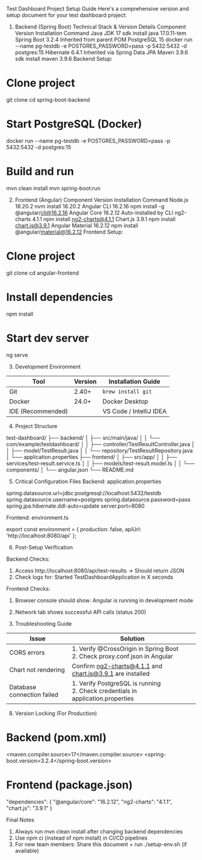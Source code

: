 Test Dashboard Project Setup Guide
Here's a comprehensive version and setup document for your test dashboard project:
1. Backend (Spring Boot)
Technical Stack & Version Details
Component	Version	Installation Command
Java JDK	17	sdk install java 17.0.11-tem
Spring Boot	3.2.4	Inherited from parent POM
PostgreSQL	15	docker run --name pg-testdb -e POSTGRES_PASSWORD=pass -p 5432:5432 -d postgres:15
Hibernate	6.4.1	Inherited via Spring Data JPA
Maven	3.9.6	sdk install maven 3.9.6
Backend Setup:

# Clone project
git clone <backend-repo-url>
cd spring-boot-backend

# Start PostgreSQL (Docker)
docker run --name pg-testdb -e POSTGRES_PASSWORD=pass -p 5432:5432 -d postgres:15

# Build and run
mvn clean install
mvn spring-boot:run

2. Frontend (Angular)
Component	Version	Installation Command
Node.js	18.20.2	nvm install 18.20.2
Angular CLI	16.2.16	npm install -g @angular/cli@16.2.16
Angular Core	16.2.12	Auto-installed by CLI
ng2-charts	4.1.1	npm install ng2-charts@4.1.1
Chart.js	3.9.1	npm install chart.js@3.9.1
Angular Material	16.2.12	npm install @angular/material@16.2.12
Frontend Setup:

# Clone project
git clone <frontend-repo-url>
cd angular-frontend

# Install dependencies
npm install

# Start dev server
ng serve

3. Development Environment

| Tool                | Version  | Installation Guide                            |
|---------------------|----------|-----------------------------------------------|
| Git                 | 2.40+    | `brew install git`                            |
| Docker              | 24.0+    | Docker Desktop                                |
| IDE (Recommended)   |          | VS Code / IntelliJ IDEA                       |

4. Project Structure

test-dashboard/
├── backend/
│   ├── src/main/java/
│   │   └── com/example/testdashboard/
│   │       ├── controller/TestResultController.java
│   │       ├── model/TestResult.java
│   │       └── repository/TestResultRepository.java
│   └── application.properties
├── frontend/
│   ├── src/app/
│   │   ├── services/test-result.service.ts
│   │   ├── models/test-result.model.ts
│   │   └── components/
│   └── angular.json
└── README.md

5. Critical Configuration Files
Backend: application.properties

spring.datasource.url=jdbc:postgresql://localhost:5432/testdb
spring.datasource.username=postgres
spring.datasource.password=pass
spring.jpa.hibernate.ddl-auto=update
server.port=8080

Frontend: environment.ts

export const environment = {
  production: false,
  apiUrl: 'http://localhost:8080/api'
};

6. Post-Setup Verification

Backend Checks:
1. Access http://localhost:8080/api/test-results → Should return JSON
2. Check logs for: Started TestDashboardApplication in X seconds

Frontend Checks:
1. Browser console should show: Angular is running in development mode
2. Network tab shows successful API calls (status 200)

7. Troubleshooting Guide

| Issue                          | Solution                                                                 |
|--------------------------------|--------------------------------------------------------------------------|
| CORS errors                    | 1. Verify @CrossOrigin in Spring Boot<br>2. Check proxy.conf.json in Angular |
| Chart not rendering            | Confirm ng2-charts@4.1.1 and chart.js@3.9.1 are installed           |
| Database connection failed     | 1. Verify PostgreSQL is running<br>2. Check credentials in application.properties |

8. Version Locking (For Production)

# Backend (pom.xml)
<maven.compiler.source>17</maven.compiler.source>
<spring-boot.version>3.2.4</spring-boot.version>

# Frontend (package.json)
"dependencies": {
  "@angular/core": "16.2.12",
  "ng2-charts": "4.1.1",
  "chart.js": "3.9.1"
}

Final Notes

1. Always run mvn clean install after changing backend dependencies  
2. Use npm ci (instead of npm install) in CI/CD pipelines  
3. For new team members: Share this document + run ./setup-env.sh (if available)

